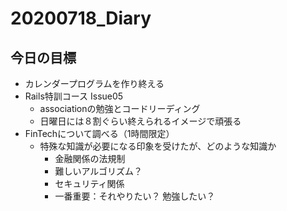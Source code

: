 # 20200718_Diary

## 今日の目標

- カレンダープログラムを作り終える
- Rails特訓コース Issue05
  - associationの勉強とコードリーディング
  - 日曜日には８割ぐらい終えられるイメージで頑張る
- FinTechについて調べる（1時間限定）
  - 特殊な知識が必要になる印象を受けたが、どのような知識か
    - 金融関係の法規制
    - 難しいアルゴリズム？
    - セキュリティ関係
    - 一番重要：それやりたい？ 勉強したい？
